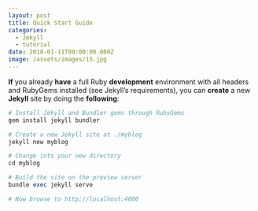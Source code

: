```yaml
---
layout: post
title: Quick Start Guide
categories:
  - Jekyll
  - tutorial
date: 2018-01-11T00:00:00.000Z
image: /assets/images/15.jpg
---
```

**If** you already **have** a full Ruby **development** environment with all headers and RubyGems installed (see Jekyll’s requirements), you can **create** a new **Jekyll** site by doing the **following**:

```ruby
# Install Jekyll and Bundler gems through RubyGems
gem install jekyll bundler

# Create a new Jekyll site at ./myblog
jekyll new myblog

# Change into your new directory
cd myblog

# Build the site on the preview server
bundle exec jekyll serve

# Now browse to http://localhost:4000
```
